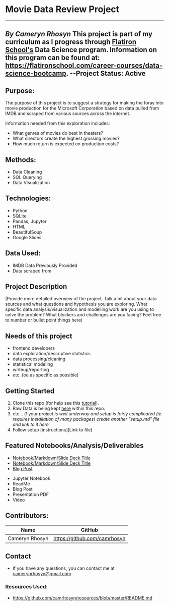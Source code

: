 # Movie Data Review Project
---
*By Cameryn Rhosyn*
This project is part of my curriculum as I progress through [Flatiron School's](https://flatironschool.com/) Data Science program. Information on this program can be found at: https://flatironschool.com/career-courses/data-science-bootcamp.
**--Project Status: Active**
---
## Purpose:
 The purpose of this project is to suggest a strategy for making the foray into movie production for the Microsoft Corporation based on data pulled from IMDB and scraped from various sources across the internet.

 Information needed from this exploration includes:
 - What genres of movies do best in theaters?
 - What directors create the highest grossing movies?
 - How much return is expected on production costs?

## Methods:
 - Data Cleaning
 - SQL Querying
 - Data Visualization

## Technologies:
 - Python
 - SQLite
 - Pandas, Jupyter
 - HTML
 - BeautifulSoup
 - Google Slides

## Data Used:
 - IMDB Data Previously Provided
 - Data scraped from
## Project Description
(Provide more detailed overview of the project.  Talk a bit about your data sources and what questions and hypothesis you are exploring. What specific data analysis/visualization and modelling work are you using to solve the problem? What blockers and challenges are you facing?  Feel free to number or bullet point things here)

## Needs of this project

- frontend developers
- data exploration/descriptive statistics
- data processing/cleaning
- statistical modeling
- writeup/reporting
- etc. (be as specific as possible)

## Getting Started

1. Clone this repo (for help see this [tutorial](https://help.github.com/articles/cloning-a-repository/)).
2. Raw Data is being kept [here](https://github.com/camrhosyn/EDA-Project/tree/master/zippedData) within this repo.
3. etc...
*If your project is well underway and setup is fairly complicated (ie. requires installation of many packages) create another "setup.md" file and link to it here*  
4. Follow setup [instructions](Link to file)
## Featured Notebooks/Analysis/Deliverables
* [Notebook/Markdown/Slide Deck Title](link)
* [Notebook/Markdown/Slide Deck Title](link)
* [Blog Post](link)
 - Jupyter Notebook
 - ReadMe
 - Blog Post
 - Presentation PDF
 - Video


## Contributors:

|Name     |  GitHub   |
|---------|-----------------|
|Cameryn Rhosyn |https://github.com/camrhosyn|

## Contact
* If you have any questions, you can contact me at camerynrhosyn@gmail.com

### Resources Used:
 - https://github.com/camrhosyn/resources/blob/master/README.md
